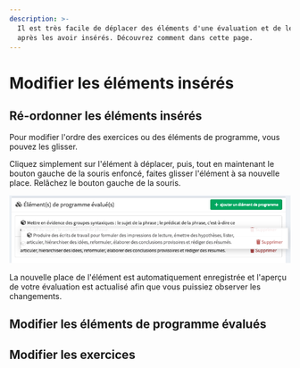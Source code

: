 ```yaml
---
description: >-
  Il est très facile de déplacer des éléments d'une évaluation et de le modifier
  après les avoir insérés. Découvrez comment dans cette page.
---
```


# Modifier les éléments insérés

## Ré-ordonner les éléments insérés

Pour modifier l'ordre des exercices ou des éléments de programme, vous pouvez les glisser.

Cliquez simplement sur l'élément à déplacer, puis, tout en maintenant le bouton gauche de la souris enfoncé, faites glisser l'élément à sa nouvelle place. Relâchez le bouton gauche de la souris.

![Un &#xE9;l&#xE9;ment de programme en train d&apos;&#xEA;tre gliss&#xE9; pour &#xEA;tre d&#xE9;plac&#xE9;.](../.gitbook/assets/deplacer.png)

La nouvelle place de l'élément est automatiquement enregistrée et l'aperçu de votre évaluation est actualisé afin que vous puissiez observer les changements.

## Modifier les éléments de programme évalués

## Modifier les exercices



